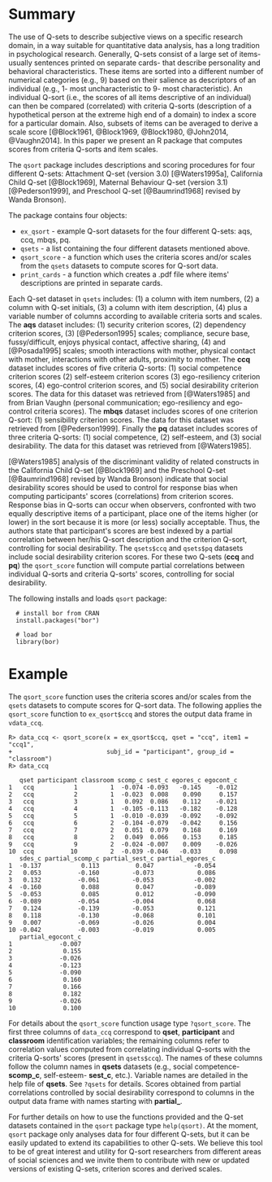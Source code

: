 # Summary

The use of Q-sets to describe subjective views on a specific research domain, in a way suitable for quantitative data analysis, has a long tradition in psychological research. Generally, Q-sets consist of a large set of items- usually sentences printed on separate cards- that describe personality and behavioral characteristics. These items are sorted into a different number of numerical categories (e.g., 9) based on their salience as descriptors of an individual (e.g., 1- most uncharacteristic to 9- most characteristic). An individual Q-sort (i.e., the scores of all items descriptive of an individual) can then be compared (correlated) with criteria Q-sorts (description of a hypothetical person at the extreme high end of a domain) to index a score for a particular domain. Also, subsets of items can be averaged to derive a scale score [@Block1961, @Block1969, @Block1980, @John2014, @Vaughn2014]. In this paper we present an R package that computes scores from criteria Q-sorts and item scales.

The ``qsort`` package includes descriptions and scoring procedures for four different Q-sets: Attachment Q-set (version 3.0) [@Waters1995a], California Child Q-set [@Block1969], Maternal Behaviour Q-set (version 3.1) [@Pederson1999], and Preschool Q-set [@Baumrind1968] revised by Wanda Bronson).

The package contains four objects: 

* `ex_qsort` - example Q-sort datasets for the four different Q-sets: aqs, ccq, mbqs, pq.
* `qsets` - a list containing the four different datasets mentioned above.
* `qsort_score` -  a function which uses the criteria scores and/or scales from the `qsets` datasets to compute scores for Q-sort data.
* `print_cards`  - a function which creates a .pdf file where items' descriptions are printed in separate cards.

Each Q-set dataset in `qsets` includes: (1) a column with item numbers, (2) a column with Q-set initials, (3) a column with item description, (4) plus a variable number of columns according to available criteria sorts and scales. The **aqs** dataset includes: (1) security criterion scores, (2) dependency criterion scores, (3) [@Pederson1995] scales; compliance, secure base, fussy/difficult, enjoys physical contact, affective sharing, (4) and [@Posada1995] scales; smooth interactions with mother, physical contact with mother, interactions with other adults, proximity to mother. The **ccq** dataset includes scores of five criteria Q-sorts: (1) social competence criterion scores (2) self-esteem criterion scores (3) ego-resiliency criterion scores, (4) ego-control criterion scores, and (5) social desirability criterion scores. The data for this dataset was retrieved from [@Waters1985] and from Brian Vaughn (personal communication; ego-resiliency and ego-control criteria scores). The **mbqs** dataset includes scores of one criterion Q-sort: (1) sensibility criterion scores. The data for this dataset was retrieved from [@Pederson1999]. Finally the **pq** dataset includes scores of three criteria Q-sorts: (1) social competence, (2) self-esteem, and (3) social desirability. The data for this dataset was retrieved from [@Waters1985].

[@Waters1985] analysis of the discriminant validity of related constructs in the California Child Q-set [@Block1969] and the Preschool Q-set [@Baumrind1968] revised by Wanda Bronson) indicate that social desirability scores should be used to control for response bias when computing participants' scores (correlations) from criterion scores. Response bias in Q-sorts can occur when observers, confronted with two equally descriptive items of a participant, place one of the items higher (or lower) in the sort because it is more (or less) socially acceptable. Thus, the authors state that participant's scores are best indexed by a partial correlation between her/his Q-sort description and the criterion Q-sort, controlling for social desirability. The ``qsets$ccq`` and ``qsets$pq`` datasets include social desirability criterion scores. For these two Q-sets (**ccq** and **pq**) the ``qsort_score`` function will compute partial correlations between individual Q-sorts and criteria Q-sorts' scores, controlling for social desirability. 

The following installs and loads ``qsort`` package:

```
  # install bor from CRAN
  install.packages("bor")

  # load bor
  library(bor)
```

# Example

The ``qsort_score`` function uses the criteria scores and/or scales from the ``qsets`` datasets to compute scores for Q-sort data. The following applies the ``qsort_score`` function to ``ex_qsort$ccq`` and stores the output data frame in ``vdata_ccq``. 

```
R> data_ccq <- qsort_score(x = ex_qsort$ccq, qset = "ccq", item1 = "ccq1", 
+                          subj_id = "participant", group_id = "classroom")
R> data_ccq

   qset participant classroom scomp_c sest_c egores_c egocont_c
1   ccq           1         1  -0.074 -0.093   -0.145    -0.012
2   ccq           2         1  -0.023  0.008    0.090     0.157
3   ccq           3         1   0.092  0.086    0.112    -0.021
4   ccq           4         1  -0.105 -0.113   -0.182    -0.128
5   ccq           5         1  -0.010 -0.039   -0.092    -0.092
6   ccq           6         2  -0.104 -0.079   -0.042     0.156
7   ccq           7         2   0.051  0.079    0.168     0.169
8   ccq           8         2   0.049  0.066    0.153     0.185
9   ccq           9         2  -0.024 -0.007    0.009    -0.026
10  ccq          10         2  -0.039 -0.046   -0.033     0.098
   sdes_c partial_scomp_c partial_sest_c partial_egores_c
1  -0.137           0.113          0.047           -0.054
2   0.053          -0.160         -0.073            0.086
3   0.132          -0.061         -0.053           -0.002
4  -0.160           0.088          0.047           -0.089
5  -0.053           0.085          0.012           -0.090
6  -0.089          -0.054         -0.004            0.068
7   0.124          -0.139         -0.053            0.121
8   0.118          -0.130         -0.068            0.101
9   0.007          -0.069         -0.026            0.004
10 -0.042          -0.003         -0.019            0.005
   partial_egocont_c
1             -0.007
2              0.155
3             -0.026
4             -0.123
5             -0.090
6              0.160
7              0.166
8              0.182
9             -0.026
10             0.100
```
For details about the ``qsort_score`` function usage type ``?qsort_score``. The first three columns of ``data_ccq`` correspond to **qset**, **participant** and **classroom** identification variables; the remaining columns refer to correlation values computed from correlating individual Q-sorts with the criteria Q-sorts' scores (present in ``qsets$ccq``). The names of these columns follow the column names in **qsets** datasets (e.g., social competence- **scomp_c**, self-esteem- **sest_c**, etc.). Variable names are detailed in the help file of **qsets**. See ``?qsets`` for details. Scores obtained from partial correlations controlled by social desirability correspond to columns in the output data frame with names starting with **partial_**. 


For further details on how to use the functions provided and the Q-set datasets contained in the ``qsort`` package type `help(qsort)`. At the moment, ``qsort`` package only analyses data for four different Q-sets, but it can be easily updated to extend its capabilities to other Q-sets. We believe this tool to be of great interest and utility for Q-sort researchers from different areas of social sciences and we invite them to contribute with new or updated versions of existing Q-sets, criterion scores and derived scales.

